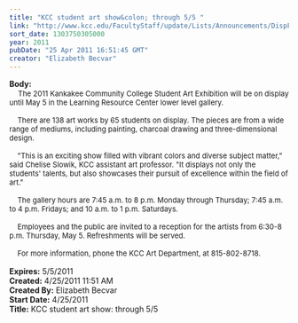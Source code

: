 ```yaml
---
title: "KCC student art show&colon; through 5/5 "
link: "http://www.kcc.edu/FacultyStaff/update/Lists/Announcements/DispForm.aspx?ID=250"
sort_date: 1303750305000
year: 2011
pubDate: "25 Apr 2011 16:51:45 GMT"
creator: "Elizabeth Becvar"
---
```


<div><b>Body:</b> <div class=ExternalClass8AA6B2E6BEC94ADAAD09AF3B59AD5F33><div>    <font size=2>The 2011 Kankakee Community College Student Art Exhibition will be on display until May 5 in the Learning Resource Center lower level gallery.</font></div><font size=2>
<div><br>    There are 138 art works by 65 students on display. The pieces are from a wide range of mediums, including painting, charcoal drawing and three-dimensional design. </div>
<div><br>    &quot;This is an exciting show filled with vibrant colors and diverse subject matter,&quot; said Chelise Slowik, KCC assistant art professor. &quot;It displays not only the students' talents, but also showcases their pursuit of excellence within the field of art.&quot;</div>
<div><br>    The gallery hours are 7:45 a.m. to 8 p.m. Monday through Thursday; 7:45 a.m. to 4 p.m. Fridays; and 10 a.m. to 1 p.m. Saturdays.</div>
<div><br>    Employees and the public are invited to a reception for the artists from 6:30-8 p.m. Thursday, May 5. Refreshments will be served.</div>
<div><br>    For more information, phone the KCC Art Department, at 815-802-8718. <br> </font></div></div></div>
<div><b>Expires:</b> 5/5/2011</div>
<div><b>Created:</b> 4/25/2011 11:51 AM</div>
<div><b>Created By:</b> Elizabeth Becvar</div>
<div><b>Start Date:</b> 4/25/2011</div>
<div><b>Title:</b> KCC student art show: through 5/5 </div>
